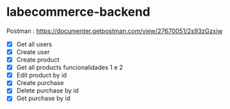 # labecommerce-backend
Postman : https://documenter.getpostman.com/view/27670051/2s93zGzxiw

- [x]  Get all users
- [x]  Create user
- [x]  Create product
- [x]  Get all products funcionalidades 1 e 2
- [x]  Edit product by id
- [x]  Create purchase
- [x]  Delete purchase by id
- [x]  Get purchase by id